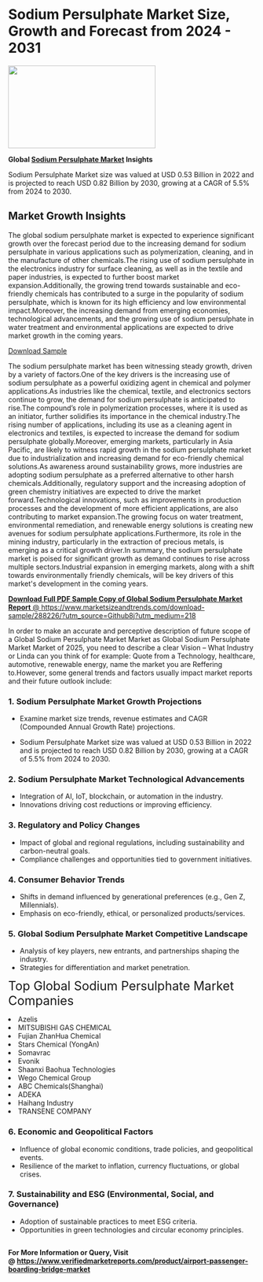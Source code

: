 <H1>Sodium Persulphate Market Size, Growth and Forecast from 2024 - 2031</H1><img class="aligncenter size-medium wp-image-584254" src="https://thirdeyenews.in/wp-content/uploads/2024/09/Global-Market-Research-300x168.jpeg" alt="" width="300" height="168" /><p><strong>Global&nbsp;<a href="https://www.marketsizeandtrends.com/download-sample/288226/?utm_source=Github8j?utm_medium=218">Sodium Persulphate Market</a> Insights</strong></p><p>Sodium Persulphate Market size was valued at USD 0.53 Billion in 2022 and is projected to reach USD 0.82 Billion by 2030, growing at a CAGR of 5.5% from 2024 to 2030.</p><p><h2>Market Growth Insights</h2> <p>The global sodium persulphate market is expected to experience significant growth over the forecast period due to the increasing demand for sodium persulphate in various applications such as polymerization, cleaning, and in the manufacture of other chemicals.The rising use of sodium persulphate in the electronics industry for surface cleaning, as well as in the textile and paper industries, is expected to further boost market expansion.Additionally, the growing trend towards sustainable and eco-friendly chemicals has contributed to a surge in the popularity of sodium persulphate, which is known for its high efficiency and low environmental impact.Moreover, the increasing demand from emerging economies, technological advancements, and the growing use of sodium persulphate in water treatment and environmental applications are expected to drive market growth in the coming years.</p> <p><a href="#">Download Sample</a></p> <p>The sodium persulphate market has been witnessing steady growth, driven by a variety of factors.One of the key drivers is the increasing use of sodium persulphate as a powerful oxidizing agent in chemical and polymer applications.As industries like the chemical, textile, and electronics sectors continue to grow, the demand for sodium persulphate is anticipated to rise.The compound’s role in polymerization processes, where it is used as an initiator, further solidifies its importance in the chemical industry.The rising number of applications, including its use as a cleaning agent in electronics and textiles, is expected to increase the demand for sodium persulphate globally.Moreover, emerging markets, particularly in Asia Pacific, are likely to witness rapid growth in the sodium persulphate market due to industrialization and increasing demand for eco-friendly chemical solutions.As awareness around sustainability grows, more industries are adopting sodium persulphate as a preferred alternative to other harsh chemicals.Additionally, regulatory support and the increasing adoption of green chemistry initiatives are expected to drive the market forward.Technological innovations, such as improvements in production processes and the development of more efficient applications, are also contributing to market expansion.The growing focus on water treatment, environmental remediation, and renewable energy solutions is creating new avenues for sodium persulphate applications.Furthermore, its role in the mining industry, particularly in the extraction of precious metals, is emerging as a critical growth driver.In summary, the sodium persulphate market is poised for significant growth as demand continues to rise across multiple sectors.Industrial expansion in emerging markets, along with a shift towards environmentally friendly chemicals, will be key drivers of this market's development in the coming years.</p> <p><a href="#"></p><p><span class=""><strong>Download Full PDF Sample Copy of Global Sodium Persulphate Market Report</strong> @ <a href="https://www.marketsizeandtrends.com/download-sample/288226/?utm_source=Github8j?utm_medium=218" target="_blank">https://www.marketsizeandtrends.com/download-sample/288226/?utm_source=Github8j?utm_medium=218</a></span></p><p>In order to make an accurate and perceptive description of future scope of a Global&nbsp;Sodium Persulphate Market Market as Global&nbsp;Sodium Persulphate Market Market of 2025, you need to describe a clear Vision &ndash; What Industry or Linda can you think of for example: Quote from a Technology, healthcare, automotive, renewable energy, name the market you are Reffering to.However, some general trends and factors usually impact market reports and their future outlook include:</p><h3>1.&nbsp;<strong>Sodium Persulphate Market Growth Projections</strong></h3><ul><li>Examine market size trends, revenue estimates and CAGR (Compounded Annual Growth Rate) projections.</li><li><p>Sodium Persulphate Market size was valued at USD 0.53 Billion in 2022 and is projected to reach USD 0.82 Billion by 2030, growing at a CAGR of 5.5% from 2024 to 2030.</p></li></ul><h3>2.&nbsp;<strong>Sodium Persulphate Market Technological Advancements</strong></h3><ul><li>Integration of AI, IoT, blockchain, or automation in the industry.</li><li>Innovations driving cost reductions or improving efficiency.</li></ul><h3>3.&nbsp;<strong>Regulatory and Policy Changes</strong></h3><ul><li>Impact of global and regional regulations, including sustainability and carbon-neutral goals.</li><li>Compliance challenges and opportunities tied to government initiatives.</li></ul><h3>4.&nbsp;<strong>Consumer Behavior Trends</strong></h3><ul><li>Shifts in demand influenced by generational preferences (e.g., Gen Z, Millennials).</li><li>Emphasis on eco-friendly, ethical, or personalized products/services.</li></ul><h3>5.&nbsp;<strong>Global Sodium Persulphate Market Competitive Landscape</strong></h3><ul><li>Analysis of key players, new entrants, and partnerships shaping the industry.</li><li>Strategies for differentiation and market penetration.</li></ul><p data-pm-slice="1 1 []"><span style="color: inherit; font-family: inherit; font-size: 25px;">Top Global Sodium Persulphate Market Companies</span></p><div class="" data-test-id=""><p><li>Azelis</li><li> MITSUBISHI GAS CHEMICAL</li><li> Fujian ZhanHua Chemical</li><li> Stars Chemical (YongAn)</li><li> Somavrac</li><li> Evonik</li><li> Shaanxi Baohua Technologies</li><li> Wego Chemical Group</li><li> ABC Chemicals(Shanghai)</li><li> ADEKA</li><li> Haihang Industry</li><li> TRANSENE COMPANY</li></p></div><h3>6.&nbsp;<strong>Economic and Geopolitical Factors</strong></h3><ul><li>Influence of global economic conditions, trade policies, and geopolitical events.</li><li>Resilience of the market to inflation, currency fluctuations, or global crises.</li></ul><h3>7.&nbsp;<strong>Sustainability and ESG (Environmental, Social, and Governance)</strong></h3><ul><li>Adoption of sustainable practices to meet ESG criteria.</li><li>Opportunities in green technologies and circular economy principles.</li></ul><h2><strong style="font-size: 14px;">For More Information or Query, Visit @&nbsp;</strong><a style="background-color: #ffffff; font-size: 14px;" href="https://www.marketsizeandtrends.com/report/sodium-persulphate-market/" target="_blank">https://www.verifiedmarketreports.com/product/airport-passenger-boarding-bridge-market</a></h2>